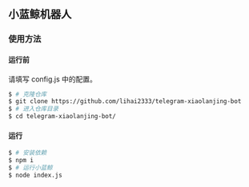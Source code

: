 ## 小蓝鲸机器人

### 使用方法

#### 运行前

请填写 config.js 中的配置。

```bash
$ # 克隆仓库
$ git clone https://github.com/lihai2333/telegram-xiaolanjing-bot
$ # 进入仓库目录
$ cd telegram-xiaolanjing-bot/
```

#### 运行

```bash
$ # 安装依赖
$ npm i
$ # 运行小蓝鲸
$ node index.js
```
